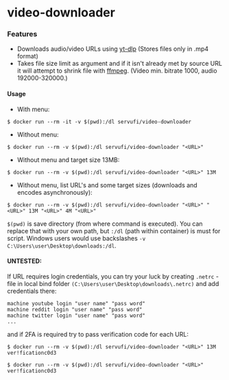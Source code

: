 # video-downloader

### Features

- Downloads audio/video URLs using [yt-dlp](https://github.com/yt-dlp/yt-dlp "https://github.com/yt-dlp/yt-dlp") (Stores files only in .mp4 format)
- Takes file size limit as argument and if it isn't already met by source URL it will attempt to shrink file with [ffmpeg](https://github.com/FFmpeg/FFmpeg "https://github.com/FFmpeg/FFmpeg"). (Video min. bitrate 1000, audio 192000-320000.)

#### Usage

- With menu:

`$ docker run --rm -it -v $(pwd):/dl servufi/video-downloader`

- Without menu:

`$ docker run --rm -v $(pwd):/dl servufi/video-downloader "<URL>"`

- Without menu and target size 13MB:

`$ docker run --rm -v $(pwd):/dl servufi/video-downloader "<URL>" 13M`

- Without menu, list URL's and some target sizes (downloads and encodes asynchronously):

`$ docker run --rm -v $(pwd):/dl servufi/video-downloader "<URL>" "<URL>" 13M "<URL>" 4M "<URL>"`

`$(pwd)` is save directory (from where command is executed). You can replace that with your own path, but `:/dl` (path within container) is must for script.
Windows users would use backslashes `-v C:\Users\user\Desktop\downloads:/dl`.

#### UNTESTED:

If URL requires login credentials, you can try your luck by creating `.netrc` -file in local bind folder `(C:\Users\user\Desktop\downloads\.netrc)` and add credentials there:

```
machine youtube login "user name" "pass word"
machine reddit login "user name" "pass word"
machine twitter login "user name" "pass word"
...
```

and if 2FA is required try to pass verification code for each URL:

`$ docker run --rm -v $(pwd):/dl servufi/video-downloader "<URL>" 13M ver!ficationc0d3`

`$ docker run --rm -v $(pwd):/dl servufi/video-downloader "<URL>" ver!ficationc0d3`
